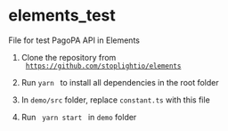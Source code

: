 # elements_test
File for test PagoPA API in Elements

1. Clone the repository from </br>
<code> https://github.com/stoplightio/elements </code>

2. Run <code>yarn </code> to install all dependencies in the root folder

3. In <code>demo/src</code> folder, replace <code>constant.ts</code> with this file

4. Run <code> yarn start </code> in <code>demo</code> folder


